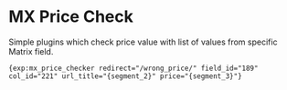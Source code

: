 # MX Price Check #
Simple plugins which check price value with list of values from specific Matrix field.

	{exp:mx_price_checker redirect="/wrong_price/" field_id="189" col_id="221" url_title="{segment_2}" price="{segment_3}"}
